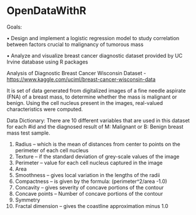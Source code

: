 # OpenDataWithR

Goals:

•	Design and implement a logistic regression model to study correlation between factors crucial to malignancy of tumorous mass

•	Analyze and visualize breast cancer diagnostic dataset provided by UC Irvine database using R packages

Analysis of Diagnostic Breast Cancer Wisconsin Dataset - https://www.kaggle.com/uciml/breast-cancer-wisconsin-data

It is set of data generated from digitalized images of a fine needle aspirate (FNA) of a breast mass, to determine whether the mass is malignant or benign. Using the cell nucleus present in the images, real-valued characteristics were computed.

Data Dictionary:
There are 10 different variables that are used in this dataset for each #id and the diagnosed result of M: Malignant or B: Benign breast mass test sample.
1.	Radius – which is the mean of distances from center to points on the perimeter of each cell nucleus
2.	Texture – if the standard deviation of grey-scale values of the image
3.	Perimeter – value for each cell nucleus captured in the image
4.	Area
5.	Smoothness – gives local variation in the lengths of the radii
6.	Compactness – is given by the formula: (perimeter^2/area -1.0) 
7.	Concavity – gives severity of concave portions of the contour
8.	Concave points – Number of concave portions of the contour 
9.	Symmetry
10.	Fractal dimension – gives the coastline approximation minus 1.0

